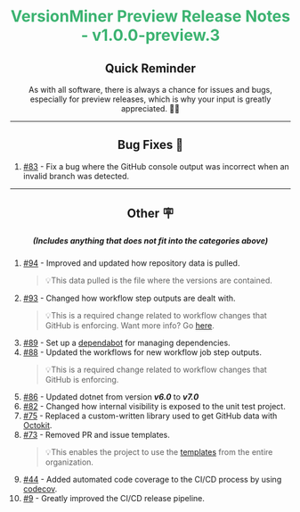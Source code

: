 <h1 align="center" style='color:mediumseagreen;font-weight:bold'>
    VersionMiner Preview Release Notes - v1.0.0-preview.3
</h1>

<h2 align="center" style='font-weight:bold'>Quick Reminder</h2>

<div align="center">

As with all software, there is always a chance for issues and bugs, especially for preview releases, which is why your input is greatly appreciated. 🙏🏼
</div>

---

<h2 style="font-weight:bold" align="center">Bug Fixes 🐛</h2>

1. [#83](https://github.com/KinsonDigital/VersionMiner/issues/83) - Fix a bug where the GitHub console output was incorrect when an invalid branch was detected.

---

<h2 style="font-weight:bold" align="center">Other 🪧</h2>
<h5 align="center">(Includes anything that does not fit into the categories above)</h5>

1. [#94](https://github.com/KinsonDigital/VersionMiner/issues/94) - Improved and updated how repository data is pulled.
   >💡This data pulled is the file where the versions are contained.
2. [#93](https://github.com/KinsonDigital/VersionMiner/issues/93) - Changed how workflow step outputs are dealt with.
   >💡This is a required change related to workflow changes that GitHub is enforcing.  Want more info? Go [here](https://github.blog/changelog/2022-10-11-github-actions-deprecating-save-state-and-set-output-commands/).
3. [#89](https://github.com/KinsonDigital/VersionMiner/issues/89) - Set up a [dependabot](https://github.com/dependabot) for managing dependencies.
4. [#88](https://github.com/KinsonDigital/VersionMiner/issues/88) - Updated the workflows for new workflow job step outputs.
   >💡This is a required change related to workflow changes that GitHub is enforcing.
5. [#86](https://github.com/KinsonDigital/VersionMiner/issues/86) - Updated dotnet from version _**v6.0**_ to _**v7.0**_
6. [#82](https://github.com/KinsonDigital/VersionMiner/issues/82) - Changed how internal visibility is exposed to the unit test project.
7. [#75](https://github.com/KinsonDigital/VersionMiner/issues/75) - Replaced a custom-written library used to get GitHub data with [Octokit](https://github.com/octokit).
8. [#73](https://github.com/KinsonDigital/VersionMiner/issues/73) - Removed PR and issue templates.
   >💡This enables the project to use the [templates](https://github.com/KinsonDigital/.github/tree/feature/24-create-org-docs/.github) from the entire organization.
9. [#44](https://github.com/KinsonDigital/VersionMiner/issues/44) - Added automated code coverage to the CI/CD process by using [codecov](https://about.codecov.io/).
10. [#9](https://github.com/KinsonDigital/VersionMiner/issues/9) - Greatly improved the CI/CD release pipeline.
